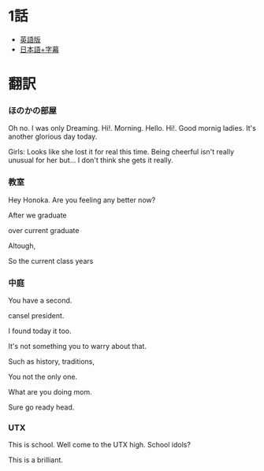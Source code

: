 # 1話

- [英語版](https://www1.9anime.to/watch/love-live-school-idol-project-dub.6y04/po98j6)
- [日本語+字幕](https://www1.9anime.to/watch/love-live-school-idol-project.yklj/574x5m)

# 翻訳
### ほのかの部屋
Oh no. I was only Dreaming. Hi!. Morning. Hello. Hi!. Good mornig ladies. It's another glorious day today.

Girls: Looks like she lost it for real this time. Being cheerful isn't really unusual for her but... 
I don't think she gets it really.

### 教室
Hey Honoka. Are you feeling any better now?

After we graduate

over current graduate

Altough, 

So the current class years

### 中庭
You have a second.

cansel president.

I found today it too.

It's not something you to warry about that.

Such as history, traditions, 

You not the only one.

What are you doing mom.

Sure go ready head.

### UTX

This is school.
Well come to the UTX high.
School idols?

This is a brilliant.
